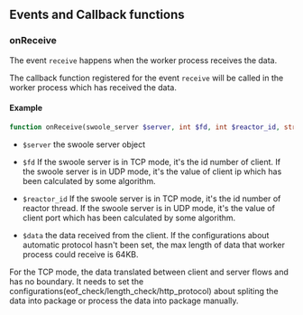## Events and Callback functions

### onReceive

The event `receive` happens when the worker process receives the data.

The callback function registered for the event `receive` will be called in the worker process which has received the data.

#### Example

```php
function onReceive(swoole_server $server, int $fd, int $reactor_id, string $data)
```

- `$server` the swoole server object

- `$fd` If the swoole server is in TCP mode, it's the id number of client. If the swoole server is in UDP mode, it's the value of client ip which has been calculated by some algorithm.

- `$reactor_id` If the swoole server is in TCP mode, it's the id number of reactor thread. If the swoole server is in UDP mode, it's the value of client port which has been calculated by some algorithm.

- `$data` the data received from the client. If the configurations about automatic protocol hasn't been set, the max length of data that worker process could receive is 64KB.

For the TCP mode, the data translated between client and server flows and has no boundary. It needs to set the configurations(eof_check/length_check/http_protocol) about spliting the data into package or process the data into package manually.


